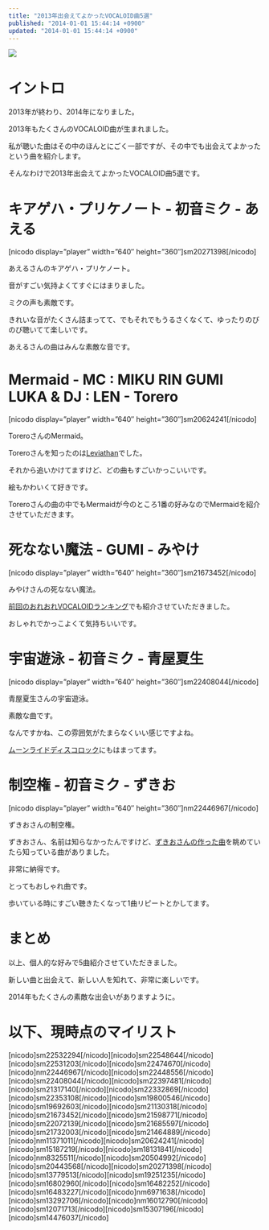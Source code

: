 ```yaml
---
title: "2013年出会えてよかったVOCALOID曲5選"
published: "2014-01-01 15:44:14 +0900"
updated: "2014-01-01 15:44:14 +0900"
---
```


![](/images/2014/1/1/vocaloid-2013-1.png)

# イントロ

2013年が終わり、2014年になりました。

2013年もたくさんのVOCALOID曲が生まれました。

私が聴いた曲はその中のほんとにごく一部ですが、その中でも出会えてよかったという曲を紹介します。

そんなわけで2013年出会えてよかったVOCALOID曲5選です。

# キアゲハ・プリケノート - 初音ミク - あえる

  [nicodo display=&#8221;player&#8221; width=&#8221;640&#8243; height=&#8221;360&#8243;]sm20271398[/nicodo]

あえるさんのキアゲハ・プリケノート。

音がすごい気持よくてすぐにはまりました。

ミクの声も素敵です。

きれいな音がたくさん詰まってて、でもそれでもうるさくなくて、ゆったりのびのび聴いてて楽しいです。

あえるさんの曲はみんな素敵な音です。

# Mermaid - MC : MIKU RIN GUMI LUKA &#038; DJ : LEN - Torero

  [nicodo display=&#8221;player&#8221; width=&#8221;640&#8243; height=&#8221;360&#8243;]sm20624241[/nicodo]

ToreroさんのMermaid。

Toreroさんを知ったのは[Leviathan](http://www.nicovideo.jp/watch/sm20443568 "【VOCALOID】 Leviathan 【オリジナル曲】 - ニコニコ動画:GINZA")でした。

それから追いかけてますけど、どの曲もすごいかっこいいです。

絵もかわいくて好きです。

Toreroさんの曲の中でもMermaidが今のところ1番の好みなのでMermaidを紹介させていただきます。

# 死なない魔法 - GUMI - みやけ

  [nicodo display=&#8221;player&#8221; width=&#8221;640&#8243; height=&#8221;360&#8243;]sm21673452[/nicodo]

みやけさんの死なない魔法。


[前回のおれおれVOCALOIDランキング](/2013/11/21/vocaloid-ranking-20131121/)でも紹介させていただきました。

おしゃれでかっこよくて気持ちいいです。

# 宇宙遊泳 - 初音ミク - 青屋夏生

  [nicodo display=&#8221;player&#8221; width=&#8221;640&#8243; height=&#8221;360&#8243;]sm22408044[/nicodo]

青屋夏生さんの宇宙遊泳。

素敵な曲です。

なんですかね、この雰囲気がたまらなくいい感じですよね。

[ムーンライドディスコロック](http://www.nicovideo.jp/watch/sm22448556 "【初音ミクV3】ムーンライドディスコロック（修正版）【オリジナル曲】 - ニコニコ動画:GINZA")にもはまってます。

# 制空権 - 初音ミク - ずきお

  [nicodo display=&#8221;player&#8221; width=&#8221;640&#8243; height=&#8221;360&#8243;]nm22446967[/nicodo]

ずきおさんの制空権。

ずきおさん、名前は知らなかったんですけど、[ずきおさんの作った曲](http://www.nicovideo.jp/mylist/20065466 "ずきお(゜З゜) ‐ ニコニコ動画:GINZA")を眺めていたら知っている曲がありました。

非常に納得です。

とってもおしゃれ曲です。

歩いている時にすごい聴きたくなって1曲リピートとかしてます。

# まとめ

以上、個人的な好みで5曲紹介させていただきました。

新しい曲と出会えて、新しい人を知れて、非常に楽しいです。

2014年もたくさんの素敵な出会いがありますように。

# 以下、現時点のマイリスト

\[nicodo]sm22532294[/nicodo\]\[nicodo\]sm22548644\[/nicodo\]\[nicodo\]sm22531203\[/nicodo\]\[nicodo\]sm22474670\[/nicodo\]\[nicodo\]nm22446967\[/nicodo\]\[nicodo\]sm22448556\[/nicodo\]\[nicodo\]sm22408044\[/nicodo\]\[nicodo\]sm22397481\[/nicodo\]\[nicodo\]sm21317140\[/nicodo\]\[nicodo\]sm22332869\[/nicodo\]\[nicodo\]sm22353108\[/nicodo\]\[nicodo\]sm19800546\[/nicodo\]\[nicodo\]sm19692603\[/nicodo\]\[nicodo\]sm21130318\[/nicodo\]\[nicodo\]sm21673452\[/nicodo\]\[nicodo\]sm21598771\[/nicodo\]\[nicodo\]sm22072139\[/nicodo\]\[nicodo\]sm21685597\[/nicodo\]\[nicodo\]sm21732003\[/nicodo\]\[nicodo\]sm21464889\[/nicodo\]\[nicodo\]nm11371011\[/nicodo\]\[nicodo\]sm20624241\[/nicodo\]\[nicodo\]sm15187219\[/nicodo\]\[nicodo\]sm18131841\[/nicodo\]\[nicodo\]nm8325511\[/nicodo\]\[nicodo\]sm20504992\[/nicodo\]\[nicodo\]sm20443568\[/nicodo\]\[nicodo\]sm20271398\[/nicodo\]\[nicodo\]sm13779513\[/nicodo\]\[nicodo\]sm19251235\[/nicodo\]\[nicodo\]sm16802960\[/nicodo\]\[nicodo\]sm16482252\[/nicodo\]\[nicodo\]sm16483227\[/nicodo\]\[nicodo\]nm6971638\[/nicodo\]\[nicodo\]sm13292706\[/nicodo\]\[nicodo\]nm16012790\[/nicodo\]\[nicodo\]sm12071713\[/nicodo\]\[nicodo\]sm15307196\[/nicodo\]\[nicodo\]sm14476037[/nicodo]
